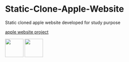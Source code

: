 # Static-Clone-Apple-Website
Static cloned apple website developed for study purpose

[apple website project](http://igorsteffen.com.s3-website.us-east-2.amazonaws.com/)

<img loading="html" src="https://miro.medium.com/v2/resize:fit:792/1*lJ32Bl-lHWmNMUSiSq17gQ.png" width="60" height="60"/> <img loading="aws" src="https://miro.medium.com/v2/resize:fit:1400/0*pfnMxVaNmlH0uz_t.png" width="60" height="60"/> 
